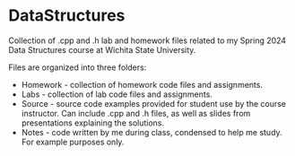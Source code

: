 # DataStructures
Collection of .cpp and .h lab and homework files related to my Spring 2024 Data Structures course at Wichita State University.

Files are organized into three folders:
 * Homework - collection of homework code files and assignments.
 * Labs - collection of lab code files and assignments.
 * Source - source code examples provided for student use by the course instructor. Can include .cpp and .h files, as well as slides from presentations explaining the solutions.
 * Notes - code written by me during class, condensed to help me study. For example purposes only.
